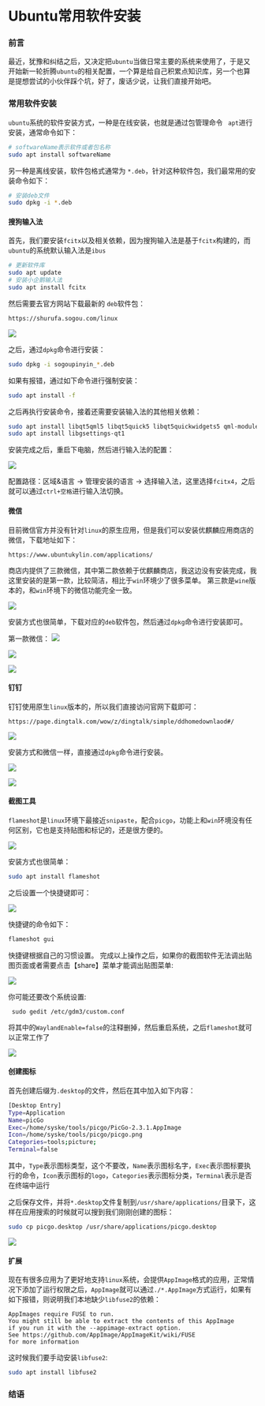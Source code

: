 # Ubuntu常用软件安装

### 前言

最近，犹豫和纠结之后，又决定把`ubuntu`当做日常主要的系统来使用了，于是又开始新一轮折腾`ubuntu`的相关配置，一个算是给自己积累点知识库，另一个也算是提想尝试的小伙伴踩个坑，好了，废话少说，让我们直接开始吧。

### 常用软件安装

`ubuntu`系统的软件安装方式，一种是在线安装，也就是通过包管理命令 ` apt`进行安装，通常命令如下：

```bash
# softwareName表示软件或者包名称
sudo apt install softwareName
```

另一种是离线安装，软件包格式通常为  `*.deb`，针对这种软件包，我们最常用的安装命令如下：

```bash
# 安装deb文件
sudo dpkg -i *.deb
```

#### 搜狗输入法

首先，我们要安装`fcitx`以及相关依赖，因为搜狗输入法是基于`fcitx`构建的，而`ubuntu`的系统默认输入法是`ibus`

```sh
# 更新软件库
sudo apt update
# 安装小企鹅输入法
sudo apt install fcitx
```


然后需要去官方网站下载最新的 `deb`软件包：

```bash
https://shurufa.sogou.com/linux
```

![](https://syske-pic-bed.oss-cn-hangzhou.aliyuncs.com/imgs/202303082242160.png)

之后，通过`dpkg`命令进行安装：

```sh
sudo dpkg -i sogoupinyin_*.deb
```

如果有报错，通过如下命令进行强制安装：
```sh
sudo apt install -f
```
之后再执行安装命令，接着还需要安装输入法的其他相关依赖：
```sh
sudo apt install libqt5qml5 libqt5quick5 libqt5quickwidgets5 qml-module-qtquick2
sudo apt install libgsettings-qt1
```

安装完成之后，重启下电脑，然后进行输入法的配置：

![](https://syske-pic-bed.oss-cn-hangzhou.aliyuncs.com/imgs/202303082308747.png)

配置路径：区域&语言 -> 管理安装的语言 -> 选择输入法，这里选择`fcitx4`，之后就可以通过`ctrl+空格`进行输入法切换。

#### 微信

目前微信官方并没有针对`linux`的原生应用，但是我们可以安装优麒麟应用商店的微信，下载地址如下：
```
https://www.ubuntukylin.com/applications/
```
商店内提供了三款微信，其中第二款依赖于优麒麟商店，我这边没有安装完成，我这里安装的是第一款，比较简洁，相比于`win`环境少了很多菜单。
第三款是`wine`版本的，和`win`环境下的微信功能完全一致。

![](https://syske-pic-bed.oss-cn-hangzhou.aliyuncs.com/imgs/202303082318025.png)

安装方式也很简单，下载对应的`deb`软件包，然后通过`dpkg`命令进行安装即可。

第一款微信：
![](https://syske-pic-bed.oss-cn-hangzhou.aliyuncs.com/imgs/202303082320577.png)

![](https://syske-pic-bed.oss-cn-hangzhou.aliyuncs.com/imgs/202303082321227.png)

![](https://syske-pic-bed.oss-cn-hangzhou.aliyuncs.com/imgs/202303082322628.png)


#### 钉钉

钉钉使用原生`linux`版本的，所以我们直接访问官网下载即可：
```
https://page.dingtalk.com/wow/z/dingtalk/simple/ddhomedownlaod#/
```
![](https://syske-pic-bed.oss-cn-hangzhou.aliyuncs.com/imgs/202303082325939.png)

安装方式和微信一样，直接通过`dpkg`命令进行安装。

![](https://syske-pic-bed.oss-cn-hangzhou.aliyuncs.com/imgs/202303082326889.png)

![](https://syske-pic-bed.oss-cn-hangzhou.aliyuncs.com/imgs/202303082328481.png)


#### 截图工具

`flameshot`是`linux`环境下最接近`snipaste`，配合`picgo`，功能上和`win`环境没有任何区别，它也是支持贴图和标记的，还是很方便的。

![](https://syske-pic-bed.oss-cn-hangzhou.aliyuncs.com/imgs/202303082338301.png)

安装方式也很简单：
```sh
sudo apt install flameshot
```

之后设置一个快捷键即可：

![](https://syske-pic-bed.oss-cn-hangzhou.aliyuncs.com/imgs/202303082340419.png)

快捷键的命令如下：

```sh
flameshot gui
```
快捷键根据自己的习惯设置。
完成以上操作之后，如果你的截图软件无法调出贴图页面或者需要点击【share】菜单才能调出贴图菜单:

![](https://syske-pic-bed.oss-cn-hangzhou.aliyuncs.com/imgs/202303082343781.png)

你可能还要改个系统设置:

```
 sudo gedit /etc/gdm3/custom.conf 
```

将其中的`WaylandEnable=false`的注释删掉，然后重启系统，之后`flameshot`就可以正常工作了

![](https://syske-pic-bed.oss-cn-hangzhou.aliyuncs.com/imgs/202303082347271.png)

#### 创建图标
首先创建后缀为`.desktop`的文件，然后在其中加入如下内容：

```sh
[Desktop Entry]
Type=Application
Name=picGo
Exec=/home/syske/tools/picgo/PicGo-2.3.1.AppImage
Icon=/home/syske/tools/picgo/picgo.png
Categories=tools;picture;
Terminal=false

```

其中，`Type`表示图标类型，这个不要改，`Name`表示图标名字，`Exec`表示图标要执行的命令，`Icon`表示图标的`logo`，`Categories`表示图标分类，`Terminal`表示是否在终端中运行

之后保存文件，并将`*.desktop`文件复制到`/usr/share/applications/`目录下，这样在应用搜索的时候就可以搜到我们刚刚创建的图标：

```sh
sudo cp picgo.desktop /usr/share/applications/picgo.desktop
```

![](https://syske-pic-bed.oss-cn-hangzhou.aliyuncs.com/imgs/202303082355236.png)


#### 扩展

现在有很多应用为了更好地支持`linux`系统，会提供`AppImage`格式的应用，正常情况下添加了运行权限之后，`AppImage`就可以通过`./*.AppImage`方式运行，如果有如下报错，则说明我们本地缺少`libfuse2`的依赖：

```
AppImages require FUSE to run.
You might still be able to extract the contents of this AppImage
if you run it with the --appimage-extract option.
See https://github.com/AppImage/AppImageKit/wiki/FUSE
for more information
```

这时候我们要手动安装`libfuse2`:


```sh
sudo apt install libfuse2
```






### 结语
